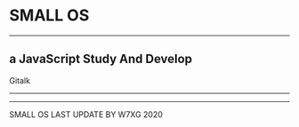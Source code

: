 # SMALL OS
---
a JavaScript Study And Develop
---
Gitalk
<hr>

  <link rel="stylesheet" href="https://cdn.w7xg.ml/npm/gitalk@1.7.0/gitalk.css">
  <script src="https://cdn.w7xg.ml/npm/gitalk@1.7.0/gitalk.min.js"></script>
  <script src="https://cdn.w7xg.ml/npm/gitalk@1.7.0/gitalkgitalkown.js"></script>
  <hr>
  SMALL OS LAST UPDATE BY W7XG 2020
  
